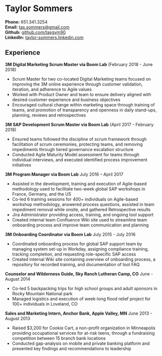 # Taylor Sommers

**Phone:** 651.341.3254  
**Email:** <tas.sommers@gmail.com>  
**Github:** [github.com/tasgym90](https://github.com/tasgym90)  
**LinkedIn:** [taylor-sommers.linkedin.com](https://www.linkedin.com/in/taylor-sommers-376645a5/)


## Experience

**3M Digital Marketing Scrum Master via Boom Lab** (February 2018 - June 2018)

* Scrum Master for two co-located Digital Marketing teams focused on improving the 3M online experience
through customer validation, iteration, and adherence to Agile values
* Worked with Product Owner and team to ensure delivery aligned with desired customer experience and
business objectives
* Encouraged cultural change within marketing space through training of teams, and promotion of
transparency and openness in daily stand-ups, planning, reviews and retrospectives

**3M SAP Development Scrum Master via Boom Lab** (April 2017 - February 2018)

* Ensured teams followed the discipline of scrum framework through facilitation of scrum ceremonies,
protecting teams, and removing impediments through tiered governance escalation structure
* Conducted Agile Maturity Model assessment for teams through individual interviews, and executed
identified process improvement initiatives

**3M Program Manager via Boom Lab** July 2016 – April 2017

* Assisted in the development, training and execution of Agile-based methodology used to facilitate two-week
global SAP workshops in France, Germany, and the US
* Co-led 6 training sessions for 400+ individuals on Agile-based workshop methodology, answered process
questions, assisted in team impediment removal while onsite, and gathered Retrospective results
* Jira Administrator providing access, training, and ongoing tool support 
* Created internal team Confluence Wiki site used to streamline team onboarding process and improve team
communication and planning

**3M Onboarding Coordinator via Boom Lab** July 2015 - July 2016

* Coordinated onboarding process for global SAP support team by managing system set-up in Workday,
assigning compliance training, tracking completion, and requesting role-specific SAP access
* Created internal Wiki site containing overview of onboarding process, a repository for recorded training,
and documentation of tool FAQ

**Counselor and Wilderness Guide, Sky Ranch Lutheran Camp, CO** June - August 2014

* Co-led 5 backpacking trips for high school groups and adult sponsors in Rocky Mountain National park 
* Managed logistics and execution of week-long flood relief project for 100+ individuals in Loveland, CO

**Sales and Marketing Intern, Anchor Bank, Apple Valley, MN** June 2013 - August 2013

* Raised $3,200 for Cookie Cart, a non-profit organization in Minneapolis providing occupational services
for at-risk teens, through a fundraising competition between 15 branch bank locations
* Conducted gap-analysis on mobile and private banking platform and presented key findings and
recommendations to leadership
